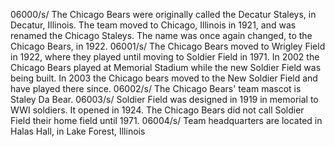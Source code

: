 06000/s/ The Chicago Bears were originally called the Decatur Staleys, in Decatur, Illinois. The team moved to Chicago, Illinois in 1921, and was renamed the Chicago Staleys. The name was once again changed, to the Chicago Bears, in 1922. 
06001/s/ The Chicago Bears moved to Wrigley Field in 1922, where they played until moving to Soldier Field in 1971. In 2002 the Chicago Bears played at Memorial Stadium while the new Soldier Field was being built. In 2003 the Chicago bears moved to the New Soldier Field and have played there since. 
06002/s/ The Chicago Bears' team mascot is Staley Da Bear. 
06003/s/ Soldier Field was designed in 1919 in memorial to WWI soldiers. It opened in 1924. The Chicago Bears did not call Soldier Field their home field until 1971. 
06004/s/ Team headquarters are located in Halas Hall, in Lake Forest, Illinois